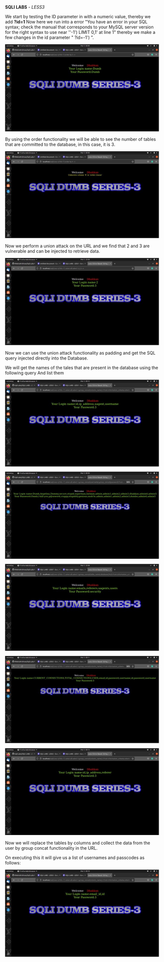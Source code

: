 ﻿﻿**SQLI LABS** - *LESS3*

We start by testing the ID parameter in with a numeric value, thereby we add **?id=1** Now here we run into a error "You have an error in your SQL syntax; check the manual that corresponds to your MySQL server version for the right syntax to use near ''-1\') LIMIT 0,1' at line 1" thereby we make a few changes in the id parameter " ?id=-1') ".

 ![](Aspose.Words.8fe778a6-caab-41fa-a359-466175107aa0.002.jpeg)
  
By using the order functionality we will be able to see the number of tables that are committed to the database, in this case, it is 3.
 
 ![](Aspose.Words.8fe778a6-caab-41fa-a359-466175107aa0.001.jpeg)

Now we perform a union attack on the URL and we find that 2 and 3 are vulnerable and can be injected to retrieve data.
 
![](Aspose.Words.8fe778a6-caab-41fa-a359-466175107aa0.004.jpeg)

Now we can use the union attack functionality as padding and get the SQL query injected directly into the Database.

We will get the names of the tales that are present in the database using the following query And list them

![](Aspose.Words.8fe778a6-caab-41fa-a359-466175107aa0.005.jpeg)

![](Aspose.Words.8fe778a6-caab-41fa-a359-466175107aa0.008.jpeg)

![](Aspose.Words.8fe778a6-caab-41fa-a359-466175107aa0.006.jpeg)

![](Aspose.Words.8fe778a6-caab-41fa-a359-466175107aa0.009.jpeg)

![](Aspose.Words.8fe778a6-caab-41fa-a359-466175107aa0.007.jpeg)

Now we will replace the tables by columns and collect the data from the user by group concat functionality in the URL.

On executing this it will give us a list of usernames and passcodes as follows:





![](Aspose.Words.8fe778a6-caab-41fa-a359-466175107aa0.003.jpeg)
